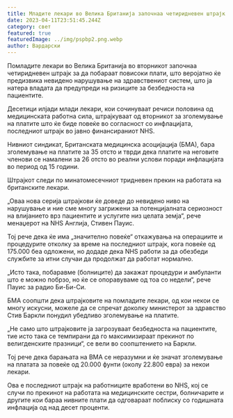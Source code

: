 ```yaml
---
title: Младите лекари во Велика Британија започнаа четиридневен штрајк
date: 2023-04-11T23:51:45.244Z
category: свет
featured: true
featuredImage: ../img/pspbp2.png.webp
author: Вардарски
---
```


Помладите лекари во Велика Британија во вторникот започнаа четиридневен штрајк за да побараат повисоки плати, што веројатно ќе предизвика невидено нарушување на здравствениот систем, што ја натера владата да предупреди на ризиците за безбедноста на пациентите.

Десетици илјади млади лекари, кои сочинуваат речиси половина од медицинската работна сила, штрајкуваат од вторникот за зголемување на платите што ќе биде повеќе во согласност со инфлацијата, последниот штрајк во јавно финансираниот NHS.

Нивниот синдикат, Британската медицинска асоцијација (БМА), бара зголемување на платите за 35 отсто и тврди дека платите на неговите членови се намалени за 26 отсто во реални услови поради инфлацијата во период од 15 години.

Штрајкот следи по минатомесечниот тридневен прекин на работата на британските лекари.

„Оваа нова серија штрајкови ќе доведе до невидено ниво на нарушување и ние сме многу загрижени за потенцијалната сериозност на влијанието врз пациентите и услугите низ целата земја“, рече менаџерот на NHS Англија, Стивен Пауис.

Тој рече дека ќе има „значително повеќе“ откажувања на операциите и процедурите отколку за време на последниот штрајк, кога повеќе од 175.000 беа одложени, но додаде дека NHS работи за да обезбеди службите за итни случаи да продолжат да работат нормално.

„Исто така, побаравме (болниците) да закажат процедури и амбуланти што е можно побрзо, но ќе се опоравуваме од тоа со недели“, рече Пауис за радио Би-Би-Си.

БМА соопшти дека штрајковите на помладите лекари, од кои некои се многу искусни, можеле да се спречат доколку министерот за здравство Стив Баркли понудил убедливо зголемување на платите.

„Не само што штрајковите ја загрозуваат безбедноста на пациентите, тие исто така се темпирани да го максимизираат прекинот по велигденските празници“, се вели во соопштението на Баркли.

Тој рече дека барањата на BMA се неразумни и ќе значат зголемување на платата за повеќе од 20.000 фунти (околу 22.800 евра) за некои лекари.

Ова е последниот штрајк на работниците вработени во NHS, кој се случи по прекинот на работата на медицинските сестри, болничарите и другите кои бараа нивните плати да одговараат поблиску со годишната инфлација од над десет проценти.
